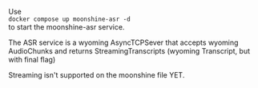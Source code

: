 Use  
`docker compose up moonshine-asr -d`  
to start the moonshine-asr service.


The ASR service is a wyoming AsyncTCPSever that accepts wyoming AudioChunks and returns StreamingTranscripts (wyoming Transcript, but with final flag)

Streaming isn't supported on the moonshine file YET. 